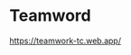 # Teamword
<a href="https://teamwork-tc.web.app/" target="_blank">https://teamwork-tc.web.app/</a>

